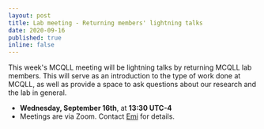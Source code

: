 ```yaml
---
layout: post
title: Lab meeting - Returning members' lightning talks
date: 2020-09-16
published: true
inline: false 
---
```


This week's MCQLL meeting will be lightning talks by returning MCQLL lab members. This will serve as an introduction to the type of work done at MCQLL, as well as provide a space to ask questions about our research and the lab in general. 

- **Wednesday, September 16th**, at **13:30 UTC-4**
- Meetings are via Zoom. Contact [Emi](mailto:emi.baylor@mail.mcgill.ca) for details.
